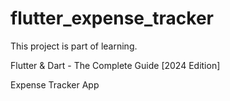# flutter_expense_tracker

This project is part of learning.

Flutter & Dart - The Complete Guide [2024 Edition]

Expense Tracker App

